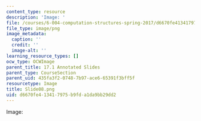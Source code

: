 ```yaml
---
content_type: resource
description: 'Image: '
file: /courses/6-004-computation-structures-spring-2017/d6670fe413417975b9fda1da9bb29dd2_Slide08.png
file_type: image/png
image_metadata:
  caption: ''
  credit: ''
  image-alt: ''
learning_resource_types: []
ocw_type: OCWImage
parent_title: 17.1 Annotated Slides
parent_type: CourseSection
parent_uid: 435fa3f2-0748-7b97-ace6-65391f3bff5f
resourcetype: Image
title: Slide08.png
uid: d6670fe4-1341-7975-b9fd-a1da9bb29dd2
---
```

Image: 

